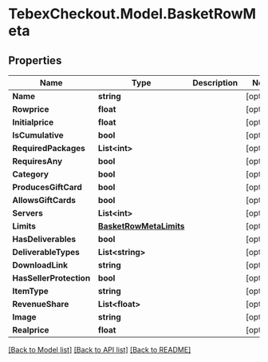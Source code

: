 # TebexCheckout.Model.BasketRowMeta

## Properties

Name | Type | Description | Notes
------------ | ------------- | ------------- | -------------
**Name** | **string** |  | [optional] 
**Rowprice** | **float** |  | [optional] 
**Initialprice** | **float** |  | [optional] 
**IsCumulative** | **bool** |  | [optional] 
**RequiredPackages** | **List&lt;int&gt;** |  | [optional] 
**RequiresAny** | **bool** |  | [optional] 
**Category** | **bool** |  | [optional] 
**ProducesGiftCard** | **bool** |  | [optional] 
**AllowsGiftCards** | **bool** |  | [optional] 
**Servers** | **List&lt;int&gt;** |  | [optional] 
**Limits** | [**BasketRowMetaLimits**](BasketRowMetaLimits.md) |  | [optional] 
**HasDeliverables** | **bool** |  | [optional] 
**DeliverableTypes** | **List&lt;string&gt;** |  | [optional] 
**DownloadLink** | **string** |  | [optional] 
**HasSellerProtection** | **bool** |  | [optional] 
**ItemType** | **string** |  | [optional] 
**RevenueShare** | **List&lt;float&gt;** |  | [optional] 
**Image** | **string** |  | [optional] 
**Realprice** | **float** |  | [optional] 

[[Back to Model list]](../README.md#documentation-for-models) [[Back to API list]](../README.md#documentation-for-api-endpoints) [[Back to README]](../README.md)

